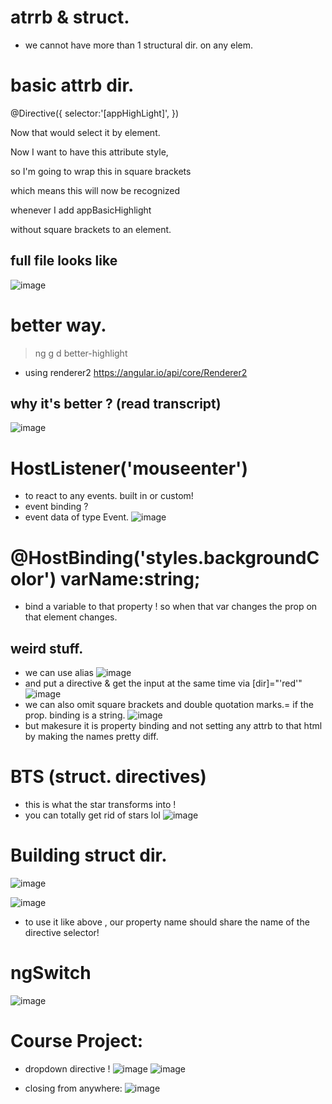 # atrrb & struct.
- we cannot have more than 1 structural dir. on any elem.
# basic attrb dir.
@Directive({
  selector:'[appHighLight]',
})

Now that would select it by element.

Now I want to have this attribute style,

so I'm going to wrap this in square brackets

which means this will now be recognized

whenever I add appBasicHighlight

without square brackets to an element.

## full file looks like
![image](https://user-images.githubusercontent.com/60461699/202983429-8c538694-a738-4009-b6a1-9058a13f8d34.png)
# better way.
> ng g d better-highlight
- using renderer2 https://angular.io/api/core/Renderer2
## why it's better ? (read transcript)
![image](https://user-images.githubusercontent.com/60461699/202984166-8a4120bd-72f1-4faa-8677-03ec966788a8.png)
# HostListener('mouseenter')
- to react to any events. built in or custom!
- event binding ?
- event data of type Event.
![image](https://user-images.githubusercontent.com/60461699/202984953-70b70a80-e383-4675-9892-cf52068c51f2.png)
# @HostBinding('styles.backgroundColor') varName:string;
- bind a variable to that property ! so when that var changes the prop on that element changes.
## weird stuff.
- we can use alias
![image](https://user-images.githubusercontent.com/60461699/202986199-d5e87cc5-9c0e-490f-a39c-3ab4a451af6c.png)
- and put a directive & get the input at the same time via [dir]="'red'"
![image](https://user-images.githubusercontent.com/60461699/202986260-cc712fc4-f2e2-4b94-9851-ac9f958a59f7.png)
- we can also omit square brackets and double quotation marks.= if the prop. binding is a string.
![image](https://user-images.githubusercontent.com/60461699/202986502-162645dc-782d-45a5-b789-bad0a29d35b5.png)
- but makesure it is property binding and not setting any attrb to that html by making the names pretty diff.

# BTS (struct. directives)
- this is what the star transforms into !
- you can totally get rid of stars lol 
![image](https://user-images.githubusercontent.com/60461699/202987506-a48e24d0-9ac7-4b7e-9a12-1b92e9410002.png)

# Building struct dir.
![image](https://user-images.githubusercontent.com/60461699/202988228-1ddcc692-3fc4-4035-924c-b630f090da9d.png)

![image](https://user-images.githubusercontent.com/60461699/202988282-4548ca4e-ac73-4928-9de2-f9198aae29a8.png)

- to use it like above , our property name should share the name of the directive selector!

# ngSwitch
![image](https://user-images.githubusercontent.com/60461699/202988747-ed1b14a0-54f3-4a62-81bf-a992bc2fc2a1.png)


# Course Project:
- dropdown directive !
![image](https://user-images.githubusercontent.com/60461699/202989822-233e1ea0-17b9-44ef-a418-fc4f542f21a2.png) 
![image](https://user-images.githubusercontent.com/60461699/202989736-951ac570-a64b-41c1-9004-e98eb599d52e.png)

- closing from anywhere:
![image](https://user-images.githubusercontent.com/60461699/202989608-96d7c585-6a6a-4abb-875c-84ec87269523.png)







